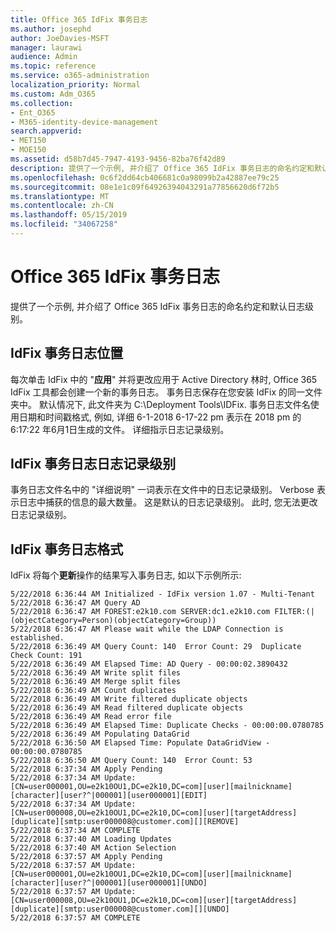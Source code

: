 ```yaml
---
title: Office 365 IdFix 事务日志
ms.author: josephd
author: JoeDavies-MSFT
manager: laurawi
audience: Admin
ms.topic: reference
ms.service: o365-administration
localization_priority: Normal
ms.custom: Adm_O365
ms.collection:
- Ent_O365
- M365-identity-device-management
search.appverid:
- MET150
- MOE150
ms.assetid: d58b7d45-7947-4193-9456-82ba76f42d89
description: 提供了一个示例, 并介绍了 Office 365 IdFix 事务日志的命名约定和默认日志级别。
ms.openlocfilehash: 0c6f2dd64cb406681c0a98099b2a42887ee79c25
ms.sourcegitcommit: 08e1e1c09f64926394043291a77856620d6f72b5
ms.translationtype: MT
ms.contentlocale: zh-CN
ms.lasthandoff: 05/15/2019
ms.locfileid: "34067258"
---
```

# <a name="office-365-idfix-transaction-log"></a>Office 365 IdFix 事务日志

提供了一个示例, 并介绍了 Office 365 IdFix 事务日志的命名约定和默认日志级别。
  
## <a name="idfix-transaction-log-location"></a>IdFix 事务日志位置

每次单击 IdFix 中的 "**应用**" 并将更改应用于 Active Directory 林时, Office 365 IdFix 工具都会创建一个新的事务日志。 事务日志保存在您安装 IdFix 的同一文件夹中。 默认情况下, 此文件夹为 C:\Deployment Tools\IDFix. 事务日志文件名使用日期和时间戳格式, 例如, 详细 6-1-2018 6-17-22 pm 表示在 2018 pm 的6:17:22 年6月1日生成的文件。 详细指示日志记录级别。 
  
## <a name="idfix-transaction-log-logging-level"></a>IdFix 事务日志日志记录级别

事务日志文件名中的 "详细说明" 一词表示在文件中的日志记录级别。 Verbose 表示日志中捕获的信息的最大数量。 这是默认的日志记录级别。 此时, 您无法更改日志记录级别。
  
## <a name="idfix-transaction-log-format"></a>IdFix 事务日志格式

IdFix 将每个**更新**操作的结果写入事务日志, 如以下示例所示:
  
```
5/22/2018 6:36:44 AM Initialized - IdFix version 1.07 - Multi-Tenant
5/22/2018 6:36:47 AM Query AD
5/22/2018 6:36:47 AM FOREST:e2k10.com SERVER:dc1.e2k10.com FILTER:(|(objectCategory=Person)(objectCategory=Group))
5/22/2018 6:36:47 AM Please wait while the LDAP Connection is established.
5/22/2018 6:36:49 AM Query Count: 140  Error Count: 29  Duplicate Check Count: 191
5/22/2018 6:36:49 AM Elapsed Time: AD Query - 00:00:02.3890432
5/22/2018 6:36:49 AM Write split files
5/22/2018 6:36:49 AM Merge split files
5/22/2018 6:36:49 AM Count duplicates
5/22/2018 6:36:49 AM Write filtered duplicate objects
5/22/2018 6:36:49 AM Read filtered duplicate objects
5/22/2018 6:36:49 AM Read error file
5/22/2018 6:36:49 AM Elapsed Time: Duplicate Checks - 00:00:00.0780785
5/22/2018 6:36:49 AM Populating DataGrid
5/22/2018 6:36:50 AM Elapsed Time: Populate DataGridView - 00:00:00.0780785
5/22/2018 6:36:50 AM Query Count: 140  Error Count: 53
5/22/2018 6:37:34 AM Apply Pending
5/22/2018 6:37:34 AM Update: [CN=user000001,OU=e2k10OU1,DC=e2k10,DC=com][user][mailnickname][character][user?^|000001][user000001][EDIT]
5/22/2018 6:37:34 AM Update: [CN=user000008,OU=e2k10OU1,DC=e2k10,DC=com][user][targetAddress][duplicate][smtp:user000008@customer.com][][REMOVE]
5/22/2018 6:37:34 AM COMPLETE
5/22/2018 6:37:40 AM Loading Updates
5/22/2018 6:37:40 AM Action Selection
5/22/2018 6:37:57 AM Apply Pending
5/22/2018 6:37:57 AM Update: [CN=user000001,OU=e2k10OU1,DC=e2k10,DC=com][user][mailnickname][character][user?^|000001][user000001][UNDO]
5/22/2018 6:37:57 AM Update: [CN=user000008,OU=e2k10OU1,DC=e2k10,DC=com][user][targetAddress][duplicate][smtp:user000008@customer.com][][UNDO]
5/22/2018 6:37:57 AM COMPLETE

```
